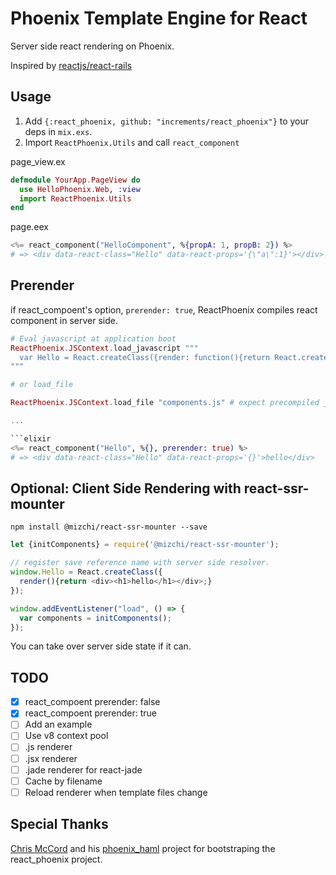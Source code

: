 # Phoenix Template Engine for React

Server side react rendering on Phoenix.

Inspired by [reactjs/react-rails](https://github.com/reactjs/react-rails "reactjs/react-rails")

## Usage

1. Add `{:react_phoenix, github: "increments/react_phoenix"}` to your deps in `mix.exs`.
2. Import `ReactPhoenix.Utils` and call `react_component`

page_view.ex

```elixir
defmodule YourApp.PageView do
  use HelloPhoenix.Web, :view
  import ReactPhoenix.Utils
end
```

page.eex

```elixir
<%= react_component("HelloComponent", %{propA: 1, propB: 2}) %>
# => <div data-react-class="Hello" data-react-props='{\"a\":1}'></div>
```

## Prerender

if react_compoent's option, `prerender: true`, ReactPhoenix compiles react component in server side.

```elixir
# Eval javascript at application boot
ReactPhoenix.JSContext.load_javascript """
  var Hello = React.createClass({render: function(){return React.createElement('div', {}, "hello")}})
"""

# or load_file

ReactPhoenix.JSContext.load_file "components.js" # expect precompiled javascripts

...

```elixir
<%= react_component("Hello", %{}, prerender: true) %>
# => <div data-react-class="Hello" data-react-props='{}'>hello</div>
```

## Optional: Client Side Rendering with react-ssr-mounter

```
npm install @mizchi/react-ssr-mounter --save
```

```js
let {initComponents} = require('@mizchi/react-ssr-mounter');

// register save reference name with server side resolver.
window.Hello = React.createClass({
  render(){return <div><h1>hello</h1></div>;}
});

window.addEventListener("load", () => {
  var components = initComponents();
});
```

You can take over server side state if it can.

## TODO

- [x] react_compoent prerender: false
- [x] react_compoent prerender: true
- [ ] Add an example
- [ ] Use v8 context pool
- [ ] .js renderer
- [ ] .jsx renderer
- [ ] .jade renderer for react-jade
- [ ] Cache by filename
- [ ] Reload renderer when template files change

## Special Thanks

[Chris McCord](https://github.com/chrismccord) and his [phoenix_haml](https://github.com/chrismccord/phoenix_haml) project for bootstraping the react_phoenix project.
